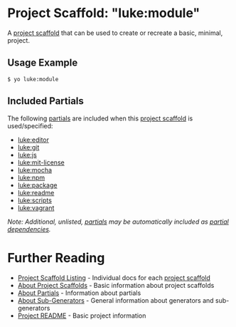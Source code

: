 # Project Scaffold: "luke:module"

A [project scaffold](../project-scaffolds.md) that can be used to create or
recreate a basic, minimal, project.

## Usage Example

```
$ yo luke:module
```

## Included Partials

The following [partials](../partials.md) are included when this
[project scaffold](../project-scaffolds.md) is used/specified:

* [luke:editor](../partials/editor.md)
* [luke:git](../partials/git.md)
* [luke:js](../partials/js.md)
* [luke:mit-license](../partials/mit-license.md)
* [luke:mocha](../partials/mocha.md)
* [luke:npm](../partials/npm.md)
* [luke:package](../partials/package.md)
* [luke:readme](../partials/readme.md)
* [luke:scripts](../partials/scripts.md)
* [luke:vagrant](../partials/vagrant.md)

_Note: Additional, unlisted, [partials](../partials.md) may be automatically
included as [partial dependencies](../partials.md#partial-dependency)._

# Further Reading

* [Project Scaffold Listing](./) - Individual docs for each [project scaffold](../project-scaffolds.md)
* [About Project Scaffolds](../project-scaffolds.md) - Basic information about project scaffolds
* [About Partials](../partials.md) - Information about partials
* [About Sub-Generators](../generators.md) - General information about generators and sub-generators
* [Project README](../README.md) - Basic project information